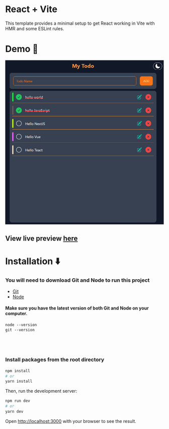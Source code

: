 # React + Vite

This template provides a minimal setup to get React working in Vite with HMR and some ESLint rules.

# Demo :movie_camera:

![httpsgithub dharam_gfx](https://raw.githubusercontent.com/dharam-gfx/React-Todo-App/main/public/TodoAppImage.png)

## View live preview [here](#)

# Installation :arrow_down:

### You will need to download Git and Node to run this project

- [Git](https://git-scm.com/downloads)
- [Node](https://nodejs.org/en/download/)

#### Make sure you have the latest version of both Git and Node on your computer.

```
node --version
git --version
```

## <br />
### Install packages from the root directory

```bash
npm install
# or
yarn install
```

Then, run the development server:

```bash
npm run dev
# or
yarn dev
```

Open [http://localhost:3000](http://localhost:3000) with your browser to see the result.
